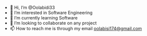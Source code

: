 - 👋 Hi, I’m @Oolabidi33
- 👀 I’m interested in Software Engineering
- 🌱 I’m currently learning Software
- 💞️ I’m looking to collaborate on any project
- 📫 How to reach me is through my email oolabisi174@gmail.com

<!---
Oolabidi33/Oolabidi33 is a ✨ special ✨ repository because its `README.md` (this file) appears on your GitHub profile.
You can click the Preview link to take a look at your changes.
--->

